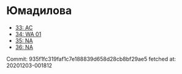 # Юмадилова
- [33: AC](33.md)
- [34: WA 01](34.md)
- [35: NA](35.md)
- [36: NA](36.md)

Commit: 935f1fc319faf1c7e188839d658d28cb8bf29ae5
 fetched at: 20201203-001812
